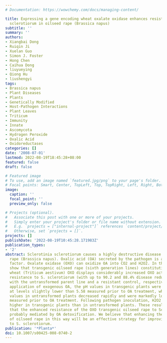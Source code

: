 ```yaml
---
# Documentation: https://wowchemy.com/docs/managing-content/

title: Expressing a gene encoding wheat oxalate oxidase enhances resistance to Sclerotinia
  sclerotiorum in oilseed rape (Brassica napus)
subtitle: ''
summary: ''
authors:
- Xiangbai Dong
- Ruiqin Ji
- Xuelan Guo
- Simon J. Foster
- Hong Chen
- Caihua Dong
- liuyueying
- Qiong Hu
- liushengyi
tags:
- Brassica napus
- Plant Diseases
- Plants
- Genetically Modified
- Host-Pathogen Interactions
- Plant Leaves
- Triticum
- Immunity
- Innate
- Ascomycota
- Hydrogen Peroxide
- Oxalic Acid
- Oxidoreductases
categories: []
date: '2008-07-01'
lastmod: 2022-08-19T18:45:28+08:00
featured: false
draft: false

# Featured image
# To use, add an image named `featured.jpg/png` to your page's folder.
# Focal points: Smart, Center, TopLeft, Top, TopRight, Left, Right, BottomLeft, Bottom, BottomRight.
image:
  caption: ''
  focal_point: ''
  preview_only: false

# Projects (optional).
#   Associate this post with one or more of your projects.
#   Simply enter your project's folder or file name without extension.
#   E.g. `projects = ["internal-project"]` references `content/project/deep-learning/index.md`.
#   Otherwise, set `projects = []`.
projects: []
publishDate: '2022-08-19T10:45:28.171983Z'
publication_types:
- '2'
abstract: Sclerotinia sclerotiorum causes a highly destructive disease in oilseed
  rape (Brassica napus). Oxalic acid (OA) secreted by the pathogen is a key pathogenicity
  factor. Oxalate oxidase (OXO) can oxidize OA into CO2 and H2O2. In this study, we
  show that transgenic oilseed rape (sixth generation lines) constitutively expressing
  wheat (Triticum aestivum) OXO displays considerably increased OXO activity and enhanced
  resistance to S. sclerotiorum (with up to 90.2 and 88.4% disease reductions compared
  with the untransformed parent line and a resistant control, respectively). Upon
  application of exogenous OA, the pH values in transgenic plants were maintained
  at levels slightly lower than 5.58 measured prior to OA treatment, whereas the pH
  values in untransformed plants decreased rapidly and were markedly lower than 5.63
  measured prior to OA treatment. Following pathogen inoculation, H2O2 levels were
  higher in transgenic plants than in untransformed plants. These results indicate
  that the enhanced resistance of the OXO transgenic oilseed rape to Sclerotinia is
  probably mediated by OA detoxification. We believe that enhancing the OA metabolism
  of oilseed rape in this way will be an effective strategy for improving resistance
  to S. sclerotiorum.
publication: '*Planta*'
doi: 10.1007/s00425-008-0740-2
---
```

